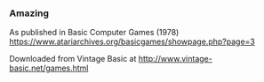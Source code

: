 ### Amazing

As published in Basic Computer Games (1978)
https://www.atariarchives.org/basicgames/showpage.php?page=3

Downloaded from Vintage Basic at
http://www.vintage-basic.net/games.html
